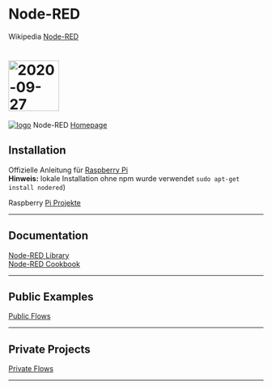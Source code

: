 # Node-RED
Wikipedia [Node-RED ](https://de.wikipedia.org/wiki/Node-RED)  

# <img width="100" alt="2020-09-27" src="https://nodered.org/about/resources/media/node-red-icon-2.png">  
[![logo](https://nodered.org/about/resources/media/node-red-icon-2.png)](https://nodered.org/)
Node-RED [Homepage](https://nodered.org/) 

## Installation
Offizielle Anleitung für [Raspberry Pi](https://nodered.org/docs/getting-started/raspberrypi)  
**Hinweis:** lokale Installation ohne npm wurde verwendet ```sudo apt-get install nodered```)

Raspberry [Pi Projekte](https://github.com/griemide/RPi)  

---

## Documentation

[Node-RED Library](https://flows.nodered.org/)  
[Node-RED Cookbook](https://cookbook.nodered.org/)  

---
## Public Examples
[Public Flows](flows/readme.md)  

---
## Private Projects
[Private Flows](https://github.com/griemide/NR/)  

---
[]()  
[]()  
[]()  
